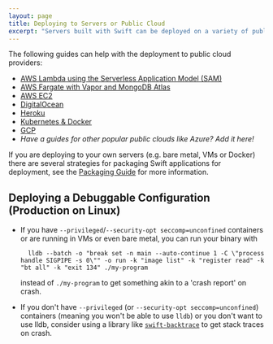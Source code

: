 ```yaml
---
layout: page
title: Deploying to Servers or Public Cloud
excerpt: "Servers built with Swift can be deployed on a variety of public cloud providers. The guides listed on this page show you how."
---
```


The following guides can help with the deployment to public cloud providers:
* [AWS Lambda using the Serverless Application Model (SAM)](/server/guides/deploying/aws-sam-lambda.html)
* [AWS Fargate with Vapor and MongoDB Atlas](/server/guides/deploying/aws-copilot-fargate-vapor-mongo.html)
* [AWS EC2](/server/guides/deploying/aws.html)
* [DigitalOcean](/server/guides/deploying/digital-ocean.html)
* [Heroku](/server/guides/deploying/heroku.html)
* [Kubernetes & Docker](/server/guides/packaging.html#docker)
* [GCP](/server/guides/deploying/gcp.html)
* _Have a guides for other popular public clouds like Azure? Add it here!_

If you are deploying to your own servers (e.g. bare metal, VMs or Docker) there are several strategies for packaging Swift applications for deployment, see the [Packaging Guide](/server/guides/packaging.html) for more information.

## Deploying a Debuggable Configuration (Production on Linux)

- If you have `--privileged`/`--security-opt seccomp=unconfined` containers or are running in VMs or even bare metal, you can run your binary with

        lldb --batch -o "break set -n main --auto-continue 1 -C \"process handle SIGPIPE -s 0\"" -o run -k "image list" -k "register read" -k "bt all" -k "exit 134" ./my-program

    instead of `./my-program` to get something akin to a 'crash report' on crash.

- If you don't have `--privileged` (or `--security-opt seccomp=unconfined`) containers (meaning you won't be able to use `lldb`) or you don't want to use lldb, consider using a library like [`swift-backtrace`](https://github.com/swift-server/swift-backtrace) to get stack traces on crash.
